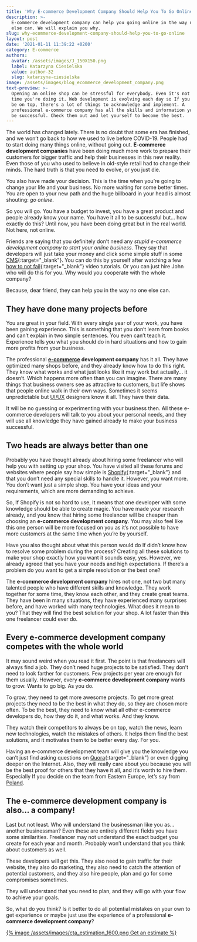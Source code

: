 ```yaml
---
title: 'Why E-commerce Development Company Should Help You To Go Online '
description: >-
  E-commerce development company can help you going online in the way nothing
  else can. We will explain you why.
slug: why-ecommerce-development-company-should-help-you-to-go-online
layout: post
date: '2021-01-11 11:39:22 +0200'
category: E-commerce
authors:
  avatar: /assets/images/J_150X150.png
  label: Katarzyna Ciesielska
  value: author-32
  slug: katarzyna-ciesielska
image: /assets/images/blog_ecommerce_development_company.png
text-preview: >-
  Opening an online shop can be stressful for everybody. Even it's not the first
  time you're doing it. Web development is evolving each day so If you want to
  be on top, there's a lot of things to acknowledge and implement. A
  professional e-commerce company has all the skills and information you need to
  be successful. Check them out and let yourself to become the best.
---
```

The world has changed lately. There is no doubt that some era has finished, and we won’t go back to how we used to live before COVID-19. People had to start doing many things online, without going out. **E-commerce development companies** have been doing much more work to prepare their customers for bigger traffic and help their businesses in this new reality. Even those of you who used to believe in old-style retail had to change their minds. The hard truth is that you need to evolve, or you just die.

You also have made your decision. This is the time when you’re going to change your life and your business. No more waiting for some better times. You are open to your new path and the huge billboard in your head is almost shouting: *go online*.

So you will go. You have a budget to invest, you have a great product and people already know your name. You have it all to be successful but… how exactly do this? Until now, you have been doing great but in the real world. Not here, not online.

Friends are saying that you definitely don’t need any *stupid e-commerce development company to start your online business.* They say that developers will just take your money and click some simple stuff in some [CMS](https://www.wpbeginner.com/showcase/best-cms-platforms-compared/){:target="_blank"}. You can do this by yourself after watching a few [how to not fail](https://www.youtube.com/watch?v=dQ14yntbyyc&ab_channel=KevinDavid){:target="_blank"} video tutorials. Or you can just hire John who will do this for you. Why would you cooperate with the whole company?

Because, dear friend, they can help you in the way no one else can.

## They have done many projects before

You are great in your field. With every single year of your work, you have been gaining experience. This is something that you don’t learn from books and can’t explain in two simple sentences. You even can’t teach it. Experience tells you what you should do in hard situations and how to gain more profits from your business.

The professional **[e-commerce](https://naturaily.com/blog/categories/e-commerce/) development company** has it all. They have optimized many shops before, and they already know how to do this right. They know what works and what just looks like it may work but actually… it doesn’t. Which happens more often than you can imagine. There are many things that business owners see as attractive to customers, but life shows that people online walk in their own ways. Sometimes it seems unpredictable but [UI/UX](https://naturaily.com/blog/categories/ux/ui/) designers know it all. They have their data.

It will be no guessing or experimenting with your business then. All these e-commerce developers will talk to you about your personal needs, and they will use all knowledge they have gained already to make your business successful.

## Two heads are always better than one

Probably you have thought already about hiring some freelancer who will help you with setting up your shop. You have visited all these forums and websites where people say how simple is [Shopify](https://www.shopify.com/){:target="_blank"} and that you don’t need any special skills to handle it. However, you want more. You don’t want just a simple shop. You have your ideas and your requirements, which are more demanding to achieve.

So, If Shopify is not so hard to use, It means that one developer with some knowledge should be able to create magic. You have made your research already, and you know that hiring some freelancer will be cheaper than choosing an **e-commerce development company**. You may also feel like this one person will be more focused on you as it’s not possible to have more customers at the same time when you’re by yourself.

Have you also thought about what this person would do If didn’t know how to resolve some problem during the process? Creating all these solutions to make your shop exactly how you want it sounds easy, yes. However, we already agreed that you have your needs and high expectations. If there’s a problem do you want to get a simple resolution or the best one?

The **e-commerce development company** hires not one, not two but many talented people who have different skills and knowledge. They work together for some time, they know each other, and they create great teams. They have been in many situations, they have experienced many surprises before, and have worked with many technologies. What does it mean to you? That they will find the best solution for your shop. A lot faster than this one freelancer could ever do.

## Every e-commerce development company competes with the whole world

It may sound weird when you read it first. The point is that freelancers will always find a job. They don’t need huge projects to be satisfied. They don’t need to look farther for customers. Few projects per year are enough for them usually. However, every **e-commerce development company** wants to grow. Wants to go big. As you do.

To grow, they need to get more awesome projects. To get more great projects they need to be the best in what they do, so they are chosen more often. To be the best, they need to know what all other e-commerce developers do, how they do it, and what works. And they know.

They watch their competitors to always be on top, watch the news, learn new technologies, watch the mistakes of others. It helps them find the best solutions, and it motivates them to be better every day. For you.

Having an e-commerce development team will give you the knowledge you can’t just find asking questions on [Quora](https://www.quora.com/){:target="_blank"} or even digging deeper on the Internet. Also, they will really care about you because you will be the best proof for others that they have it all, and it’s worth to hire them. Especially If you decide on the team from Eastern Europe, let’s say from [Poland](https://naturaily.com/blog/10-reasons-why-software-house-poland).

## The e-commerce development company is also… a company!

Last but not least. Who will understand the businessman like you as… another businessman? Even these are entirely different fields you have some similarities. Freelancer may not understand the exact budget you create for each year and month. Probably won’t understand that you think about customers as well.

These developers will get this. They also need to gain traffic for their website, they also do marketing, they also need to catch the attention of potential customers, and they also hire people, plan and go for some compromises sometimes.

They will understand that you need to plan, and they will go with your flow to achieve your goals.

So, what do you think? Is it better to do all potential mistakes on your own to get experience or maybe just use the experience of a professional **e-commerce development company**?

[{% image /assets/images/cta_estimation_1600.png Get an estimate  %}](https://naturaily.com/get-an-estimate)
